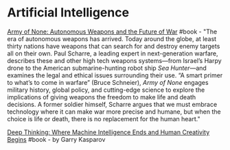 # Artificial Intelligence

[Army of None: Autonomous Weapons and the Future of War](https://www.goodreads.com/book/show/40180025-army-of-none) \#book - "The era of autonomous weapons has arrived. Today around the globe, at least thirty nations have weapons that can search for and destroy enemy targets all on their own. Paul Scharre, a leading expert in next-generation warfare, describes these and other high tech weapons systems—from Israel’s Harpy drone to the American submarine-hunting robot ship _Sea Hunter_—and examines the legal and ethical issues surrounding their use. “A smart primer to what’s to come in warfare” \(Bruce Schneier\), _Army of None_ engages military history, global policy, and cutting-edge science to explore the implications of giving weapons the freedom to make life and death decisions. A former soldier himself, Scharre argues that we must embrace technology where it can make war more precise and humane, but when the choice is life or death, there is no replacement for the human heart."

[Deep Thinking: Where Machine Intelligence Ends and Human Creativity Begins](https://www.goodreads.com/book/show/31934455-deep-thinking) \#book - by Garry Kasparov

